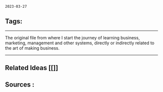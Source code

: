 `2023-03-27`
## Tags: 
---
The original file from where I start the journey of learning business, marketing, management and other systems, directly or indirectly related to the art of making business. 

---
## Related Ideas [[]]
## Sources :